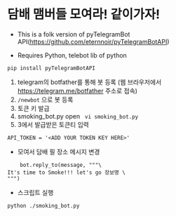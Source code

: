 # 담배 맴버들 모여라! 같이가자!
* This is a folk version of pyTelegramBot API(https://github.com/eternnoir/pyTelegramBotAPI)

* Requires Python, telebot lib of python
```
pip install pyTelegramBotAPI
```


1. telegram의 botfather를 통해 봇 등록 (웹 브라우저에서 https://telegram.me/botfather 주소로 접속)
2. ```/newbot``` 으로 봇 등록
3. 토큰 키 발급
4. smoking_bot.py open
 ``` vi smoking_bot.py```
5. 3에서 발급받은 토큰티 입력 
```
API_TOKEN = '<ADD YOUR TOKEN KEY HERE>'
```

* 모여서 담배 필 장소 메시지 변경
```
    bot.reply_to(message, """\
It's time to Smoke!!! let's go 장보명 \
""")
```

* 스크립트 실행
```
python ./smoking_bot.py
```
